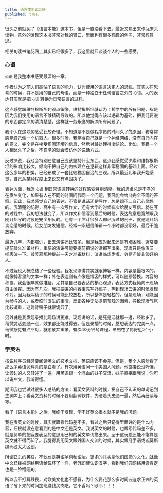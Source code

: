 ```yaml
---
title: 语言本能读后感
published: true。
---
```


很久之前就买了《语言本能》这本书，但是一直没看下去。最近又拿出来作为床头读物，意外的发现这本书非常对我的胃口，里面也有很多有趣的例子，非常有意思。

相关的读书笔记网上其实已经很多了，我这里就只谈谈个人的一些感受。

### 心语

`心语` 是我整本书感受最深的一章。

作者认为之前人们高估了语言的能力，认为使用的语言决定人的思维。其实人在思考的时候，并不是用的自己的母语，而是一种独立于任何语言之外的 `心语`。人的表达其实就是把 `心语` 转换为日常语言的过程。

这点感觉跟维特根斯坦的观点很像，维特根斯坦就认为：哲学中的所有问题，都是因为我们使用的语言不够精确导致的。所以他觉得应该以逻辑为基础，把我们要说的东西都定义的清清楚楚，这样就一劳永逸的解决所有问题了。

我个人在这块的感受比较奇怪。不知道是不是做程序员的时间久了的原因，我常常感觉自己像一个机器人。很多时候，我觉得自己就是一个神经网络，没有自己内在的意义，完全是在接受周围环境的信息，然后对其处理得出结论。比如，我跟一个人相处久了之后，不自觉的就会模仿他的说话方式。

反过来说，我也会特别在意自己应该坚持什么东西。这点我感觉受罗素和维特根斯坦的影响比较大，倾向于把自己的内核建立在逻辑这样非常稳固的基础上面。经过这么多年的积累，已经形成了一套比较稳固自洽的三观。所以最近几年我开始感觉，自己从某种程度上来说又有点固执了。

表达方面，我对 `心语` 到日常语言转换的过程感受特别清晰。我的思绪总是不停的在发生变化，如果有人在不同的时间问我同一个问题，我可能会给出完全不同的答案。因此，我总感觉自己的表达，不管是说话还是写作，总是跟不上自己心里想的。我清楚的记得，高中有一次写作文，还有大学的时候有次给朋友写信。就在写的过程中，我的想法就变了，所以作文和信写到最后的时候，表达的意思竟然跟我刚开始写的时候是完全相反的。还有一个估计很多人都经历过的例子，就是刚开始谈恋爱的时候，给女朋友发短信。经常一条短信编辑一个小时都没写好，最后干脆放弃。

最近几年，内部培训，出去演讲还比较多。但是我应对起来还是有点困难，通常要提前很久准备材料，重要的演讲可能要提前把说的话都写出来，现场只是像演员一样表演一下。很羡慕那种提前一天才准备材料，演讲临场发挥，效果还能非常好的人。

不过我也大概总结了一些经验。我发现演讲其实就跟博客一样，内容是最根本的，就像博客里的文本一样；外在表达则有点像是博客的样式，可以随意替换。内容的积累，我会很早就做准备，尤其是自己要表达的核心观点，表达方式我倾向于现场自由发挥。因为有几次，我把要讲的内容事先写好稿子，等到现场去讲的时候发现不对。因为我写稿子的时候可能比较放松，所以整体是轻松的。但是现场，可能因为参与的人，或者临时发生的事情，反正各种无法提前预知的因素，导致现场气氛比较凝重，这时背稿子就很诡异了。

另外就是我发现录播比现场讲更难。现场讲的话，是死是活就那一遭，经验多了，稍微灵活变通一点，效果都还能过得去。但是录播的时候，总想表达的完美一点，稍微感觉有点不对，就想放弃重录。有次40分钟的课程，录制花了我将近5个小时。

### 学英语

按说程序员经常要阅读英文的技术文档，英语应该不会差。但是，我个人感觉看了那么多英语资料真的是白看了。有次用英语问一个美国人问题，他直接说没听懂，让旁边的人又转述了一遍。用英语跟一个混血的妹子交流，妹子直接跟我说：你可以说中文，我听得懂。

期间我也尝试过很多人总结的方法：看英文资料的时候，把自己不认识的单词记到生词本上；看英文资料的时候不要用翻译软件，先硬着头皮通一遍，然后再细读等等。

看了《语言本能》之后，我终于发现，学不好英文根本就不是我的问题。

我在看英文的时候，其实就跟看代码差不多，看过之后只记得里面讲的是什么内容，压根就没在意看到的是中文还是英文。我说英文的时候，也跟写代码差不多，就是简单的把我要表达的意思用已知的英文单词拼出来。至于这玩意还能不能算是英文就不得而知了。我觉得我用英文跟外国人交流的时候，其实跟用手语或者莫斯编码没太大区别。

所谓正宗的英语，不仅仅是英语单词和语法，更多的其实是他们国家的文化。就像中文已经被网络用语给玩坏了一样，老外即使认识汉字，看到我们的网络用语肯定也是一脸懵逼的。

所以我不打算移民，对欧美文化也不感冒，为什么要花那么多时间去追求正宗的英语？省下来的时间加班赚钱买肉吃，它不香吗？欧耶！！！